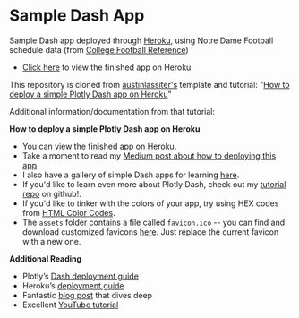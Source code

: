 # Sample Dash App

Sample Dash app deployed through [Heroku](https://heroku.com/), using Notre Dame Football schedule data (from [College Football Reference](https://www.sports-reference.com/cfb/schools/notre-dame/))
- [Click here](https://walden-dash-example.herokuapp.com/) to view the finished app on Heroku

This repository is cloned from [austinlassiter's](https://github.com/austinlasseter) template and tutorial: "[How to deploy a simple Plotly Dash app on Heroku](https://github.com/austinlasseter/flying-dog-beers)"

Additional information/documentation from that tutorial:

**How to deploy a simple Plotly Dash app on Heroku**

* You can view the finished app on [Heroku](https://flying-dog.herokuapp.com/).
* Take a moment to read my [Medium post about how to deploying this app](https://austinlasseter.medium.com/deploy-a-plotly-dash-app-on-heroku-4d2c3224230)
* I also have a gallery of simple Dash apps for learning [here](https://github.com/austinlasseter/plotly_dash_tutorial/blob/master/06%20Heroku%20examples/list%20of%20resources.md).
* If you'd like to learn even more about Plotly Dash, check out my [tutorial repo](https://github.com/austinlasseter/plotly_dash_tutorial) on github!.
* If you'd like to tinker with the colors of your app, try using HEX codes from [HTML Color Codes](https://htmlcolorcodes.com/).
* The `assets` folder contains a file called `favicon.ico` -- you can find and download customized favicons [here](https://www.favicon.cc/). Just replace the current favicon with a new one.


**Additional Reading**
* Plotly’s [Dash deployment guide](https://dash.plotly.com/deployment)
* Heroku’s [deployment guide](https://devcenter.heroku.com/articles/getting-started-with-python)
* Fantastic [blog post](https://towardsdatascience.com/deploying-your-dash-app-to-heroku-the-magical-guide-39bd6a0c586c) that dives deep
* Excellent [YouTube tutorial](https://www.youtube.com/watch?v=b-M2KQ6_bM4&feature=youtu.be)
